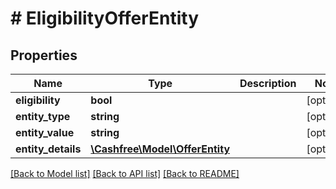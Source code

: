# # EligibilityOfferEntity

## Properties

Name | Type | Description | Notes
------------ | ------------- | ------------- | -------------
**eligibility** | **bool** |  | [optional]
**entity_type** | **string** |  | [optional]
**entity_value** | **string** |  | [optional]
**entity_details** | [**\Cashfree\Model\OfferEntity**](OfferEntity.md) |  | [optional]

[[Back to Model list]](../../README.md#models) [[Back to API list]](../../README.md#endpoints) [[Back to README]](../../README.md)
